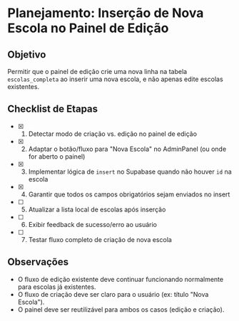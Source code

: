 # Planejamento: Inserção de Nova Escola no Painel de Edição

## Objetivo
Permitir que o painel de edição crie uma nova linha na tabela `escolas_completa` ao inserir uma nova escola, e não apenas edite escolas existentes.

## Checklist de Etapas

- [x] 1. Detectar modo de criação vs. edição no painel de edição
- [x] 2. Adaptar o botão/fluxo para "Nova Escola" no AdminPanel (ou onde for aberto o painel)
- [x] 3. Implementar lógica de `insert` no Supabase quando não houver `id` na escola
- [x] 4. Garantir que todos os campos obrigatórios sejam enviados no insert
- [ ] 5. Atualizar a lista local de escolas após inserção
- [ ] 6. Exibir feedback de sucesso/erro ao usuário
- [ ] 7. Testar fluxo completo de criação de nova escola

## Observações
- O fluxo de edição existente deve continuar funcionando normalmente para escolas já existentes.
- O fluxo de criação deve ser claro para o usuário (ex: título "Nova Escola").
- O painel deve ser reutilizável para ambos os casos (edição e criação). 